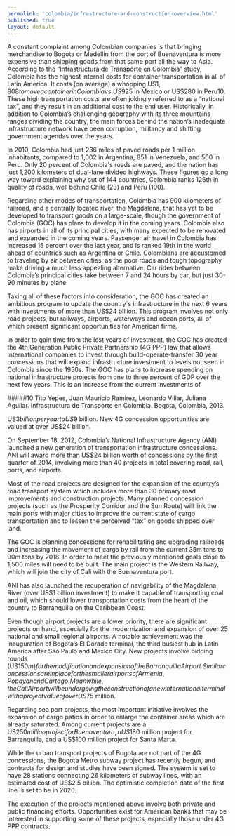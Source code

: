 ```yaml
--- 
permalink: 'colombia/infrastructure-and-construction-overview.html' 
published: true 
layout: default
---
```

A constant complaint among Colombian companies is that bringing merchandise to Bogota or Medellin from the port of Buenaventura is more expensive than shipping goods from that same port all the way to Asia. According to the “Infrastructura de Transporte en Colombia” study, Colombia has the highest internal costs for container transportation in all of Latin America. It costs (on average) a whopping US$1,808 to move a container in Colombia vs. US$925 in Mexico or US$280 in Peru10. These high transportation costs are often jokingly referred to as a “national tax”, and they result in an additional cost to the end user. Historically, in addition to Colombia’s challenging geography with its three mountains ranges dividing the country, the main forces behind the nation’s inadequate infrastructure network have been corruption, militancy and shifting government agendas over the years.

In 2010, Colombia had just 236 miles of paved roads per 1 million inhabitants, compared to 1,002 in Argentina, 851 in Venezuela, and 560 in Peru. Only 20 percent of Colombia's roads are paved, and the nation has just 1,200 kilometers of dual-lane divided highways. These figures go a long way toward explaining why out of 144 countries, Colombia ranks 126th in quality of roads, well behind Chile (23) and Peru (100).

Regarding other modes of transportation, Colombia has 900 kilometers of railroad, and a centrally located river, the Magdalena, that has yet to be developed to transport goods on a large-scale, though the government of Colombia (GOC) has plans to develop it in the coming years. Colombia also has airports in all of its principal cities, with many expected to be renovated and expanded in the coming years. Passenger air travel in Colombia has increased 15 percent over the last year, and is ranked 19th in the world ahead of countries such as Argentina or Chile. Colombians are accustomed to traveling by air between cities, as the poor roads and tough topography make driving a much less appealing alternative. Car rides between Colombia’s principal cities take between 7 and 24 hours by car, but just 30-90 minutes by plane.

Taking all of these factors into consideration, the GOC has created an ambitious program to update the country´s infrastructure in the next 6 years with investments of more than US$24 billion. This program involves not only road projects, but railways, airports, waterways and ocean ports, all of which present significant opportunities for American firms.

In order to gain time from the lost years of investment, the GOC has created the 4th Generation Public Private Partnership (4G PPP) law that allows international companies to invest through build-operate-transfer 30 year concessions that will expand infrastructure investment to levels not seen in Colombia since the 1950s. The GOC has plans to increase spending on national infrastructure projects from one to three percent of GDP over the next few years. This is an increase from the current investments of

#####10 Tito Yepes, Juan Mauricio Ramirez, Leonardo Villar, Juliana Aguilar. Infrastructura de Transporte en Colombia. Bogota, Colombia, 2013.

US$3 billion per year to US$9 billion. New 4G concession opportunities are valued at over US$24 billion.

On September 18, 2012, Colombia’s National Infrastructure Agency (ANI) launched a new generation of transportation infrastructure concessions. ANI will award more than US$24 billion worth of concessions by the first quarter of 2014, involving more than 40 projects in total covering road, rail, ports, and airports.

Most of the road projects are designed for the expansion of the country’s road transport system which includes more than 30 primary road improvements and construction projects. Many planned concession projects (such as the Prosperity Corridor and the Sun Route) will link the main ports with major cities to improve the current state of cargo transportation and to lessen the perceived “tax” on goods shipped over land.

The GOC is planning concessions for rehabilitating and upgrading railroads and increasing the movement of cargo by rail from the current 35m tons to 90m tons by 2018. In order to meet the previously mentioned goals close to 1,500 miles will need to be built. The main project is the Western Railway, which will join the city of Cali with the Buenaventura port.

ANI has also launched the recuperation of navigability of the Magdalena River (over US$1 billion investment) to make it capable of transporting coal and oil, which should lower transportation costs from the heart of the country to Barranquilla on the Caribbean Coast.

Even though airport projects are a lower priority, there are significant projects on hand, especially for the modernization and expansion of over 25 national and small regional airports. A notable achievement was the inauguration of Bogota’s El Dorado terminal, the third busiest hub in Latin America after Sao Paulo and Mexico City. New projects involve bidding rounds (US$150m) for the modification and expansion of the Barranquilla Airport. Similar concessions are in place for the smaller airports of Armenia, Popayan and Cartago. Meanwhile, the Cali Airport will be undergoing the construction of a new international terminal with a project value of over US$75 million.

Regarding sea port projects, the most important initiative involves the expansion of cargo patios in order to enlarge the container areas which are already saturated. Among current projects are a US$250 million project for Buenaventura, a US$180 million project for Barranquilla, and a US$100 million project for Santa Marta.

While the urban transport projects of Bogota are not part of the 4G concessions, the Bogota Metro subway project has recently begun, and contracts for design and studies have been signed. The system is set to have 28 stations connecting 26 kilometers of subway lines, with an estimated cost of US$2.5 billion. The optimistic completion date of the first line is set to be in 2020.

The execution of the projects mentioned above involve both private and public financing efforts. Opportunities exist for American banks that may be interested in supporting some of these projects, especially those under 4G PPP contracts.
